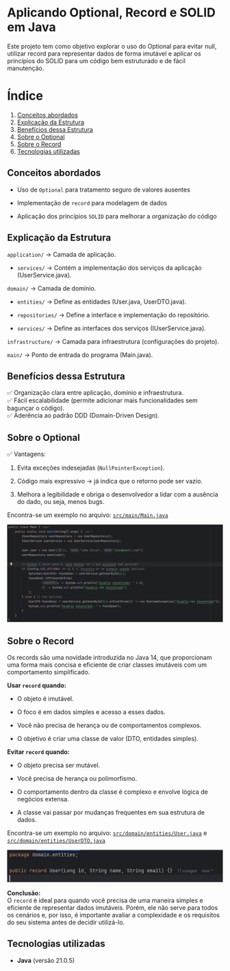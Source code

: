 # Aplicando Optional, Record e SOLID em Java
Este projeto tem como objetivo explorar o uso do Optional para evitar null, utilizar record para representar dados de forma imutável e aplicar os princípios do SOLID para um código bem estruturado e de fácil manutenção.

# Índice
1. [Conceitos abordados](#conceitos-abordados)
2. [Explicação da Estrutura](#explicação-da-estrutura)
3. [Benefícios dessa Estrutura](#benefícios-dessa-estrutura)
4. [Sobre o Optional](#sobre-o-optional)
5. [Sobre o Record](#sobre-o-record)
6. [Tecnologias utilizadas](#tecnologias-utilizadas)

## Conceitos abordados
- Uso de `Optional` para tratamento seguro de valores ausentes

- Implementação de `record` para modelagem de dados

- Aplicação dos princípios `SOLID` para melhorar a organização do código

## Explicação da Estrutura
`application/` → Camada de aplicação.

- `services/` → Contém a implementação dos serviços da aplicação (UserService.java).

`domain/` → Camada de domínio.

- `entities/` → Define as entidades (User.java, UserDTO.java).

- `repositories/` → Define a interface e implementação do repositório.

- `services/` → Define as interfaces dos serviços (IUserService.java).

`infrastructure/` → Camada para infraestrutura (configurações do projeto).

`main/` → Ponto de entrada do programa (Main.java).

## Benefícios dessa Estrutura
✅ Organização clara entre aplicação, domínio e infraestrutura.<br>
✅ Fácil escalabilidade (permite adicionar mais funcionalidades sem bagunçar o código).<br>
✅ Aderência ao padrão DDD (Domain-Driven Design).

## Sobre o Optional
✅ Vantagens:
1. Evita exceções indesejadas (`NullPointerException`).

2. Código mais expressivo → já indica que o retorno pode ser vazio.

3. Melhora a legibilidade e obriga o desenvolvedor a lidar com a ausência do dado, ou seja, menos bugs.

Encontra-se um exemplo no arquivo: [`src/main/Main.java`](https://github.com/BredexBR/optionalRecordJava/blob/main/src/main/Main.java)

![Optional main](imgs/optional.png)

## Sobre o Record
Os records são uma novidade introduzida no Java 14, que proporcionam uma forma mais concisa e eficiente de criar classes imutáveis com um comportamento simplificado.
<br>

**Usar `record` quando:**
- O objeto é imutável.

- O foco é em dados simples e acesso a esses dados.

- Você não precisa de herança ou de comportamentos complexos.

- O objetivo é criar uma classe de valor (DTO, entidades simples).

**Evitar `record` quando:**
- O objeto precisa ser mutável.

- Você precisa de herança ou polimorfismo.

- O comportamento dentro da classe é complexo e envolve lógica de negócios extensa.

- A classe vai passar por mudanças frequentes em sua estrutura de dados.

Encontra-se um exemplo no arquivo: [`src/domain/entities/User.java`](https://github.com/BredexBR/optionalRecordJava/blob/main/src/domain/entities/User.java) e [`src/domain/entities/UserDTO.java`](https://github.com/BredexBR/optionalRecordJava/blob/main/src/domain/entities/UserDTO.java) 

![Optional main](imgs/record.png)

**Conclusão:** <br>
O `record` é ideal para quando você precisa de uma maneira simples e eficiente de representar dados imutáveis. Porém, ele não serve para todos os cenários e, por isso, é importante avaliar a complexidade e os requisitos do seu sistema antes de decidir utilizá-lo.

## Tecnologias utilizadas
- **Java** (versão 21.0.5)